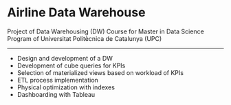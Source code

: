 # Airline Data Warehouse
Project of Data Warehousing (DW) Course for Master in Data Science Program of Universitat Politècnica de Catalunya (UPC)
***
* Design and development of a DW 
* Development of cube queries for KPIs
* Selection of materialized views based on workload of KPIs
* ETL process implementation
* Physical optimization with indexes 
* Dashboarding with Tableau

